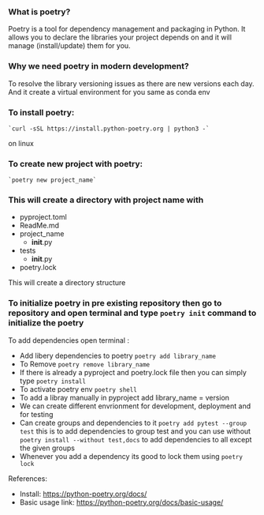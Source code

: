 ### What is poetry?

Poetry is a tool for dependency management and packaging in Python. It allows you to declare the libraries your project depends on and it will manage (install/update) them for you. 

### Why we need poetry in modern development?

To resolve the library versioning issues as there are new versions each day. And it create a virtual environment for you same as conda env


### To install poetry:

    `curl -sSL https://install.python-poetry.org | python3 -` 
    
on linux

### To create new project with poetry:

    `poetry new project_name`

### This will create a directory with project name with 
- pyproject.toml 
- ReadMe.md
- project_name
    - __init__.py
- tests
    - __init__.py
- poetry.lock

This will create a directory structure

### To initialize poetry in pre existing repository then go to repository and open terminal and type `poetry init` command to initialize the poetry


To add dependencies open terminal :

- Add libery dependencies to poetry
    `poetry add library_name`
- To Remove `poetry remove library_name`
- If there is already a pyproject and poetry.lock file then you can simply type `poetry install`
- To activate poetry env 
 `poetry shell`
- To add a libray manually in pyproject add 
library_name = version
- We can create different envrionment for development, deployment and for testing
- Can create groups and dependencies to it `poetry add pytest --group test` this is to add dependencies to group test and you can use without `poetry install --without test,docs` to add dependencies to all except the given groups
- Whenever you add a dependency its good to lock them using `poetry lock` 


References:
- Install: https://python-poetry.org/docs/
- Basic usage link: https://python-poetry.org/docs/basic-usage/

